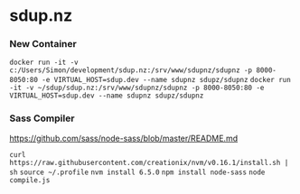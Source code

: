 # sdup.nz

### New Container

`docker run -it -v c:/Users/Simon/development/sdup.nz:/srv/www/sdupnz/sdupnz -p 8000-8050:80 -e VIRTUAL_HOST=sdup.dev --name sdupnz sdupz/sdupnz`
`docker run -it -v ~/sdup/sdup.nz:/srv/www/sdupnz/sdupnz -p 8000-8050:80 -e VIRTUAL_HOST=sdup.dev --name sdupnz sdupz/sdupnz`

### Sass Compiler

https://github.com/sass/node-sass/blob/master/README.md

`curl https://raw.githubusercontent.com/creationix/nvm/v0.16.1/install.sh | sh`
`source ~/.profile`
`nvm install 6.5.0`
`npm install node-sass`
`node compile.js`
